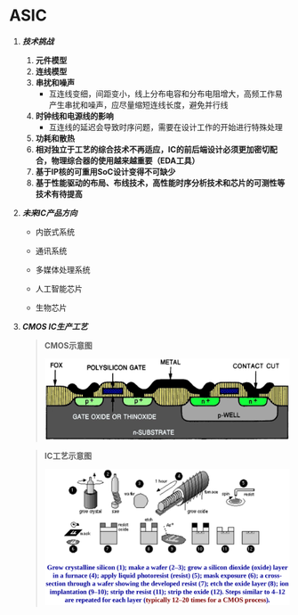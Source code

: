 # ASIC

1. ***技术挑战***

   1. **元件模型**
   2. **连线模型**
   3. **串扰和噪声**
      * 互连线变细，间距变小，线上分布电容和分布电阻增大，高频工作易产生串扰和噪声，应尽量缩短连线长度，避免并行线
   4. **时钟线和电源线的影响**
      * 互连线的延迟会导致时序问题，需要在设计工作的开始进行特殊处理
   5. **功耗和散热**
   6. **相对独立于工艺的综合技术不再适应，IC的前后端设计必须更加密切配合，物理综合器的使用越来越重要（EDA工具）**
   7. **基于IP核的可重用SoC设计变得不可缺少**
   8. **基于性能驱动的布局、布线技术，高性能时序分析技术和芯片的可测性等技术有待提高**

2. ***未来IC产品方向***

   * 内嵌式系统

   * 通讯系统

   * 多媒体处理系统

   * 人工智能芯片

   * 生物芯片

3. ***CMOS IC生产工艺***

   > **CMOS示意图**
   >
   > ![CMOS IC生产工艺示意图](./pic/pic1.png)

   > **IC工艺示意图**
   >
   > ![IC工艺](./pic/pic2.png)

   